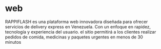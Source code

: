 # web
RAPPIFLASH es una plataforma web innovadora diseñada para ofrecer servicios de delivery express en Venezuela. Con un enfoque en rapidez, tecnología y experiencia del usuario. el sitio permitirá a los clientes realizar pedidos de comida, medicinas y paquetes urgentes en menos de 30 minutos

